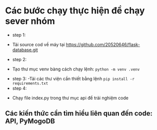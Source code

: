 # Các bước chạy thực hiện đề chạy sever nhóm
* step 1: 
- Tải source cod về máy tại https://github.com/20520646/flask-database.git
* step 2:
- Tạo thư mục venv bàng cách chạy lệnh: `python -m venv .venv`
* step 3: 
-Tải các thư viện cần thiết bằng lệnh `pip install -r requirements.txt`
* step 4:
- Chạy file index.py trong thư mục api để trải nghiệm code
## Các kiến thức cần tìm hiểu liên quan đến code: API, PyMogoDB
